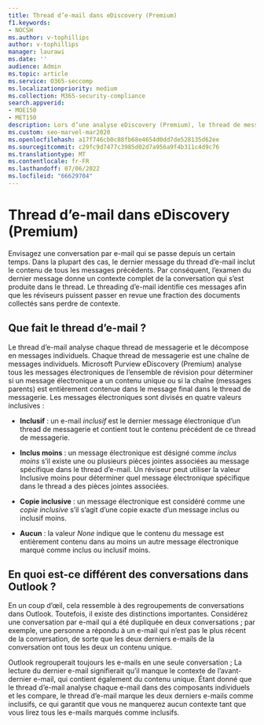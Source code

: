 ```yaml
---
title: Thread d’e-mail dans eDiscovery (Premium)
f1.keywords:
- NOCSH
ms.author: v-tophillips
author: v-tophillips
manager: laurawi
ms.date: ''
audience: Admin
ms.topic: article
ms.service: O365-seccomp
ms.localizationpriority: medium
ms.collection: M365-security-compliance
search.appverid:
- MOE150
- MET150
description: Lors d’une analyse eDiscovery (Premium), le thread de messagerie analyse une conversation par e-mail et sépare chaque message en différentes catégories.
ms.custom: seo-marvel-mar2020
ms.openlocfilehash: a17f746cb0c88fb68e4654d0dd7de528135d62ee
ms.sourcegitcommit: c29fc9d7477c3985d02d7a956a9f4b311c4d9c76
ms.translationtype: MT
ms.contentlocale: fr-FR
ms.lasthandoff: 07/06/2022
ms.locfileid: "66629704"
---
```

# <a name="email-threading-in-ediscovery-premium"></a>Thread d’e-mail dans eDiscovery (Premium)

Envisagez une conversation par e-mail qui se passe depuis un certain temps. Dans la plupart des cas, le dernier message du thread d’e-mail inclut le contenu de tous les messages précédents. Par conséquent, l’examen du dernier message donne un contexte complet de la conversation qui s’est produite dans le thread. Le threading d’e-mail identifie ces messages afin que les réviseurs puissent passer en revue une fraction des documents collectés sans perdre de contexte.

## <a name="what-does-email-threading-do"></a>Que fait le thread d’e-mail ?

Le thread d’e-mail analyse chaque thread de messagerie et le décompose en messages individuels. Chaque thread de messagerie est une chaîne de messages individuels. Microsoft Purview eDiscovery (Premium) analyse tous les messages électroniques de l’ensemble de révision pour déterminer si un message électronique a un contenu unique ou si la chaîne (messages parents) est entièrement contenue dans le message final dans le thread de messagerie. Les messages électroniques sont divisés en quatre valeurs inclusives :

- **Inclusif** : un e-mail *inclusif* est le dernier message électronique d’un thread de messagerie et contient tout le contenu précédent de ce thread de messagerie.

- **Inclus moins** : un message électronique est désigné comme *inclus moins* s’il existe une ou plusieurs pièces jointes associées au message spécifique dans le thread d’e-mail. Un réviseur peut utiliser la valeur Inclusive moins pour déterminer quel message électronique spécifique dans le thread a des pièces jointes associées. 

- **Copie inclusive** : un message électronique est considéré comme une *copie inclusive* s’il s’agit d’une copie exacte d’un message inclus ou inclusif moins. 

- **Aucun** : la valeur *None* indique que le contenu du message est entièrement contenu dans au moins un autre message électronique marqué comme inclus ou inclusif moins.

## <a name="how-is-it-different-from-conversations-in-outlook"></a>En quoi est-ce différent des conversations dans Outlook ?

En un coup d’œil, cela ressemble à des regroupements de conversations dans Outlook. Toutefois, il existe des distinctions importantes. Considérez une conversation par e-mail qui a été dupliquée en deux conversations ; par exemple, une personne a répondu à un e-mail qui n’est pas le plus récent de la conversation, de sorte que les deux derniers e-mails de la conversation ont tous les deux un contenu unique.

Outlook regrouperait toujours les e-mails en une seule conversation ; La lecture du dernier e-mail signifierait qu’il manque le contexte de l’avant-dernier e-mail, qui contient également du contenu unique. Étant donné que le thread d’e-mail analyse chaque e-mail dans des composants individuels et les compare, le thread d’e-mail marque les deux derniers e-mails comme inclusifs, ce qui garantit que vous ne manquerez aucun contexte tant que vous lirez tous les e-mails marqués comme inclusifs.
